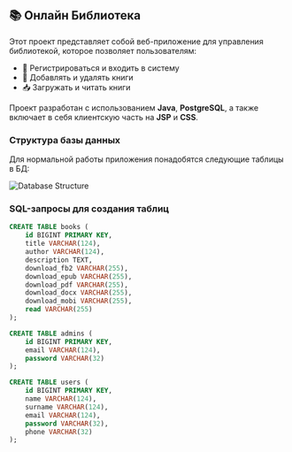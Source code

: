 ## 📚 Онлайн Библиотека

Этот проект представляет собой веб-приложение для управления библиотекой, которое позволяет пользователям:

- 📝 Регистрироваться и входить в систему
- 📖 Добавлять и удалять книги
- 📥 Загружать и читать книги

Проект разработан с использованием **Java**, **PostgreSQL**, а также включает в себя клиентскую часть на **JSP** и **CSS**.

### Структура базы данных

Для нормальной работы приложения понадобятся следующие таблицы в БД:

![Database Structure](https://github.com/user-attachments/assets/3e32b5f1-84f2-41b5-b9b9-d0e6fcb8678e)

### SQL-запросы для создания таблиц

```sql
CREATE TABLE books (
    id BIGINT PRIMARY KEY,
    title VARCHAR(124),
    author VARCHAR(124),
    description TEXT,
    download_fb2 VARCHAR(255),
    download_epub VARCHAR(255),
    download_pdf VARCHAR(255),
    download_docx VARCHAR(255),
    download_mobi VARCHAR(255),
    read VARCHAR(255)
);

CREATE TABLE admins (
    id BIGINT PRIMARY KEY,
    email VARCHAR(124),
    password VARCHAR(32)
);

CREATE TABLE users (
    id BIGINT PRIMARY KEY,
    name VARCHAR(124),
    surname VARCHAR(124),
    email VARCHAR(124),
    password VARCHAR(32),
    phone VARCHAR(32)
);
